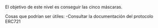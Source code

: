 El objetivo de este nivel es conseguir las cinco máscaras.

Cosas que podrían ser útiles:
-Consultar la documentación del protocolo ERC721
